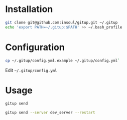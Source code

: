 # Installation
```bash
git clone git@github.com:insoul/gitup.git ~/.gitup
echo 'export PATH=~/.gitup:$PATH' >> ~/.bash_profile
```
# Configuration
```bash
cp ~/.gitup/config.yml.example ~/.gitup/config.yml`
```
Edit `~/.gitup/config.yml`

# Usage
```bash
gitup send

gitup send --server dev_server --restart
```

